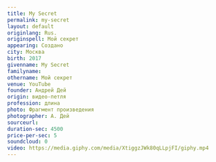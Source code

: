 ```yaml
---
title: My Secret
permalink: my-secret
layout: default
originlang: Rus.
originspell: Мой секрет
appearing: Создано
city: Москва
birth: 2017
givenname: My Secret
familyname:
othername: Мой секрет
venue: YouTube
founder: Андрей Дей
origin: видео-петля
profession: длина
photo: Фрагмент произведения
photographer: А. Дей
sourceurl:
duration-sec: 4500
price-per-sec: 5
soundcloud: 0
video: https://media.giphy.com/media/XtiggzJWk80qLLpjFI/giphy.mp4
---
```

